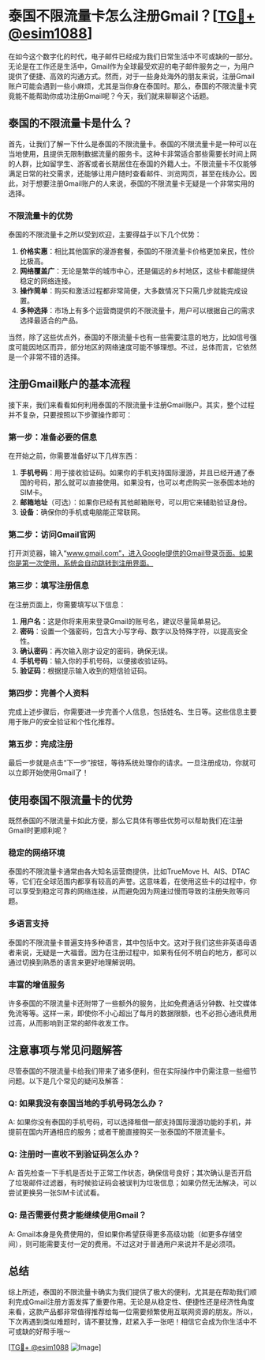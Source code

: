 # 泰国不限流量卡怎么注册Gmail？[[TG💪+ @esim1088](https://t.me/s/esim1088)]

在如今这个数字化的时代，电子邮件已经成为我们日常生活中不可或缺的一部分。无论是在工作还是生活中，Gmail作为全球最受欢迎的电子邮件服务之一，为用户提供了便捷、高效的沟通方式。然而，对于一些身处海外的朋友来说，注册Gmail账户可能会遇到一些小麻烦，尤其是当你身在泰国时。那么，泰国的不限流量卡究竟能不能帮助你成功注册Gmail呢？今天，我们就来聊聊这个话题。

## 泰国的不限流量卡是什么？

首先，让我们了解一下什么是泰国的不限流量卡。泰国的不限流量卡是一种可以在当地使用，且提供无限制数据流量的服务卡。这种卡非常适合那些需要长时间上网的人群，比如留学生、游客或者长期居住在泰国的外籍人士。不限流量卡不仅能够满足日常的社交需求，还能够让用户随时查看邮件、浏览网页，甚至在线办公。因此，对于想要注册Gmail账户的人来说，泰国的不限流量卡无疑是一个非常实用的选择。

### 不限流量卡的优势

泰国的不限流量卡之所以受到欢迎，主要得益于以下几个优势：

1. **价格实惠**：相比其他国家的漫游套餐，泰国的不限流量卡价格更加亲民，性价比极高。
2. **网络覆盖广**：无论是繁华的城市中心，还是偏远的乡村地区，这些卡都能提供稳定的网络连接。
3. **操作简单**：购买和激活过程都非常简便，大多数情况下只需几步就能完成设置。
4. **多种选择**：市场上有多个运营商提供的不限流量卡，用户可以根据自己的需求选择最适合的产品。

当然，除了这些优点外，泰国的不限流量卡也有一些需要注意的地方，比如信号强度可能因地区而异，部分地区的网络速度可能不够理想。不过，总体而言，它依然是一个非常不错的选择。

## 注册Gmail账户的基本流程

接下来，我们来看看如何利用泰国的不限流量卡注册Gmail账户。其实，整个过程并不复杂，只要按照以下步骤操作即可：

### 第一步：准备必要的信息

在开始之前，你需要准备好以下几样东西：

1. **手机号码**：用于接收验证码。如果你的手机支持国际漫游，并且已经开通了泰国的号码，那么就可以直接使用。如果没有，也可以考虑购买一张泰国本地的SIM卡。
2. **邮箱地址**（可选）：如果你已经有其他邮箱账号，可以用它来辅助验证身份。
3. **设备**：确保你的手机或电脑能正常联网。

### 第二步：访问Gmail官网

打开浏览器，输入“www.gmail.com”，进入Google提供的Gmail登录页面。如果你是第一次使用，系统会自动跳转到注册界面。

### 第三步：填写注册信息

在注册页面上，你需要填写以下信息：

1. **用户名**：这是你将来用来登录Gmail的账号名，建议尽量简单易记。
2. **密码**：设置一个强密码，包含大小写字母、数字以及特殊字符，以提高安全性。
3. **确认密码**：再次输入刚才设定的密码，确保无误。
4. **手机号码**：输入你的手机号码，以便接收验证码。
5. **验证码**：根据提示输入收到的短信验证码。

### 第四步：完善个人资料

完成上述步骤后，你需要进一步完善个人信息，包括姓名、生日等。这些信息主要用于账户的安全验证和个性化推荐。

### 第五步：完成注册

最后一步就是点击“下一步”按钮，等待系统处理你的请求。一旦注册成功，你就可以立即开始使用Gmail了！

## 使用泰国不限流量卡的优势

既然泰国的不限流量卡如此方便，那么它具体有哪些优势可以帮助我们在注册Gmail时更顺利呢？

### 稳定的网络环境

泰国的不限流量卡通常由各大知名运营商提供，比如TrueMove H、AIS、DTAC等，它们在全球范围内都享有较高的声誉。这意味着，在使用这些卡的过程中，你可以享受到稳定可靠的网络连接，从而避免因为网速过慢而导致的注册失败等问题。

### 多语言支持

泰国的不限流量卡普遍支持多种语言，其中包括中文。这对于我们这些非英语母语者来说，无疑是一大福音。因为在注册过程中，如果有任何不明白的地方，都可以通过切换到熟悉的语言来更好地理解说明。

### 丰富的增值服务

许多泰国的不限流量卡还附带了一些额外的服务，比如免费通话分钟数、社交媒体免流等等。这样一来，即使你不小心超出了每月的数据限额，也不必担心通讯费用过高，从而影响到正常的邮件收发工作。

## 注意事项与常见问题解答

尽管泰国的不限流量卡给我们带来了诸多便利，但在实际操作中仍需注意一些细节问题。以下是几个常见的疑问及解答：

### Q: 如果我没有泰国当地的手机号码怎么办？

A: 如果你没有泰国的手机号码，可以选择租借一部支持国际漫游功能的手机，并提前在国内开通相应的服务；或者干脆直接购买一张泰国的不限流量卡。

### Q: 注册时一直收不到验证码怎么办？

A: 首先检查一下手机是否处于正常工作状态，确保信号良好；其次确认是否开启了垃圾邮件过滤器，有时候验证码会被误判为垃圾信息；如果仍然无法解决，可以尝试更换另一张SIM卡试试看。

### Q: 是否需要付费才能继续使用Gmail？

A: Gmail本身是免费使用的，但如果你希望获得更多高级功能（如更多存储空间），则可能需要支付一定的费用。不过这对于普通用户来说并不是必须项。

## 总结

综上所述，泰国的不限流量卡确实为我们提供了极大的便利，尤其是在帮助我们顺利完成Gmail注册方面发挥了重要作用。无论是从稳定性、便捷性还是经济性角度来看，这款产品都非常值得推荐给每一位需要频繁使用互联网资源的朋友。所以，下次再遇到类似难题时，请不要犹豫，赶紧入手一张吧！相信它会成为你生活中不可或缺的好帮手哦～

[[TG💪+ @esim1088](https://t.me/s/esim1088) ![Image](https://i.postimg.cc/4NQfJmqS/Snipaste-2025-05-13-00-14-12.png)]